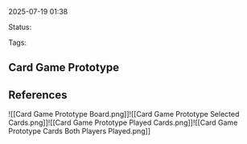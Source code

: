 2025-07-19 01:38

Status:

Tags:

## Card Game Prototype



## References
![[Card Game Prototype Board.png]]![[Card Game Prototype Selected Cards.png]]![[Card Game Prototype Played Cards.png]]![[Card Game Prototype Cards Both Players Played.png]]
